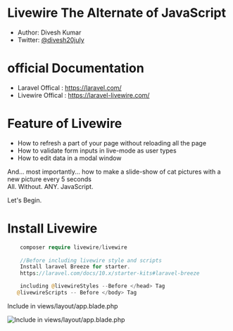 # Livewire The Alternate of JavaScript

* Author: Divesh Kumar
* Twitter: [@divesh20july](https://twitter.com/divesh20july)

# official Documentation
* Laravel Offical : https://laravel.com/
* Livewire Offical : https://laravel-livewire.com/

# Feature of Livewire
* How to refresh a part of your page without reloading all the page
* How to validate form inputs in live-mode as user types
* How to edit data in a modal window

And... most importantly... how to make a slide-show of cat pictures with a new picture every 5 seconds \
All. Without. ANY. JavaScript.

Let's Begin.

# Install Livewire

```php
    composer require livewire/livewire
    
    //Before including livewire style and scripts
    Install laravel Breeze for starter.
    https://laravel.com/docs/10.x/starter-kits#laravel-breeze

    including @livewireStyles --Before </head> Tag
   @livewireScripts -- Before </body> Tag
```
Include in views/layout/app.blade.php

![Include in views/layout/app.blade.php](screen/git-screen.png)


